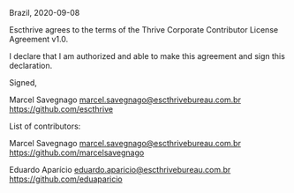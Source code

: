 Brazil, 2020-09-08

Escthrive agrees to the terms of the Thrive Corporate Contributor License Agreement v1.0.

I declare that I am authorized and able to make this agreement and sign this declaration.

Signed,

Marcel Savegnago marcel.savegnago@escthrivebureau.com.br https://github.com/escthrive


List of contributors:

Marcel Savegnago marcel.savegnago@escthrivebureau.com.br https://github.com/marcelsavegnago 

Eduardo Aparício eduardo.aparicio@escthrivebureau.com.br https://github.com/eduaparicio
